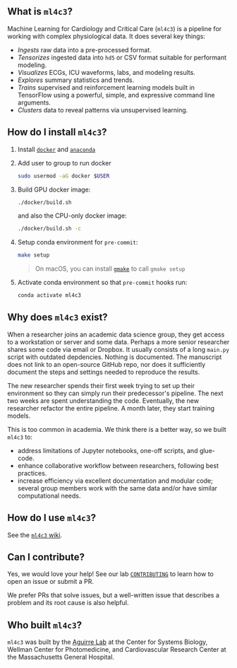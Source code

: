 ## What is `ml4c3`?
Machine Learning for Cardiology and Critical Care (`ml4c3`) is a pipeline for
working with complex physiological data. It does several key things:

- *Ingests* raw data into a pre-processed format.
- *Tensorizes* ingested data into `hd5` or CSV format suitable for performant modeling.
- *Visualizes* ECGs, ICU waveforms, labs, and modeling results.
- *Explores* summary statistics and trends.
- *Trains* supervised and reinforcement learning models built in TensorFlow using a powerful, simple, and expressive command line arguments.
- *Clusters* data to reveal patterns via unsupervised learning.

## How do I install `ml4c3`?
1. Install [`docker`](https://docs.docker.com/get-docker/) and [`anaconda`](https://docs.conda.io/projects/conda/en/latest/user-guide/install/)

1. Add user to group to run docker
    ```bash
    sudo usermod -aG docker $USER
    ```

1. Build GPU docker image:
    ```bash
    ./docker/build.sh
    ```

    and also the CPU-only docker image:
    ```bash
    ./docker/build.sh -c
    ```

1. Setup conda environment for `pre-commit`:
    ```bash
    make setup
    ```
    > On macOS, you can install [`gmake`](https://formulae.brew.sh/formula/make) to call `gmake setup`

1. Activate conda environment so that `pre-commit` hooks run:
    ```bash
    conda activate ml4c3
    ```

## Why does `ml4c3` exist?
When a researcher joins an academic data science group, they get access to a
workstation or server and some data. Perhaps a more senior researcher shares some code
via email or Dropbox. It usually consists of a long `main.py` script with outdated
depdencies. Nothing is documented. The manuscript does not link to an open-source GitHub
repo, nor does it sufficiently document the steps and settings needed to reproduce the
results.

The new researcher spends their first week trying to set up their environment so they
can simply run their predecessor's pipeline. The next two weeks are spent understanding
the code. Eventually, the new researcher refactor the entire pipeline. A month later,
they start training models.

This is too common in academia. We think there is a better way, so we built `ml4c3` to:
- address limitations of Jupyter notebooks, one-off scripts, and glue-code.
- enhance collaborative workflow between researchers, following best practices.
- increase efficiency via excellent documentation and modular code; several group members work with the same data and/or have similar computational needs.

## How do I use `ml4c3`?
See the [`ml4c3` wiki](https://github.com/aguirre-lab/ml4c3/wiki).

## Can I contribute?
Yes, we would love your help! See our lab [`CONTRIBUTING`](https://github.com/aguirre-lab/aguirre-lab/blob/master/CONTRIBUTING.md)
to learn how to open an issue or submit a PR.

We prefer PRs that solve issues, but a well-written issue that describes a problem and
its root cause is also helpful.

## Who built `ml4c3`?
`ml4c3` was built by the [Aguirre Lab](https://csb.mgh.harvard.edu/aaron_aguirre) at the Center for Systems Biology, Wellman Center for Photomedicine, and Cardiovascular Research Center at the Massachusetts General Hospital.
